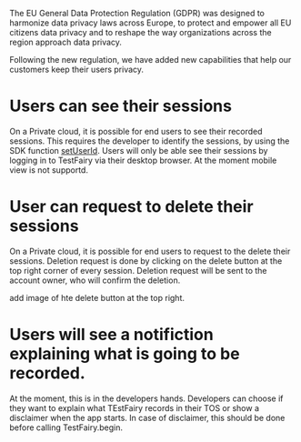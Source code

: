 The EU General Data Protection Regulation (GDPR) was designed to harmonize data privacy laws across Europe, to protect and empower all EU citizens data privacy and to reshape the way organizations across the region approach data privacy. 

Following the new regulation, we have added new capabilities that help our customers keep their users privacy.

# Users can see their sessions

On a Private cloud, it is possible for end users to see their recorded sessions. This requires the developer to identify the sessions, by using the SDK function [setUserId](https://docs.testfairy.com/SDK/Identifying_Your_Users.html).
Users will only be able see their sessions by logging in to TestFairy via their desktop browser. At the moment mobile view is not supportd.

# User can request to delete their sessions

On a Private cloud, it is possible for end users to request to the delete their sessions. Deletion request is done by clicking on the delete button at the top right corner of every session.
Deletion request will be sent to the account owner, who will confirm the deletion.

add image of hte delete button at the top right.

# Users will see a notifiction explaining what is going to be recorded.

At the moment, this is in the developers hands. Developers can choose if they want to explain what TEstFairy records in their TOS or show a disclaimer when the app starts. In case of disclaimer, this should be done before calling TestFairy.begin.
